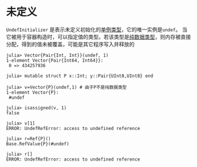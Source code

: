 # 未定义
`UndefInitializer` 是表示未定义初始化的[单例类型](struct.md#字段)，它的唯一实例是`undef`。
当它被用于容器构造时，可以指定值的类型。若该类型是[纯数据类型](ref.md#纯数据类型)，则内存被直接分配，得到的值未被覆盖，可能是其它程序写入并释放的
```julia-repl
julia> Vector{Pair{Int, Int}}(undef, 1)
1-element Vector{Pair{Int64, Int64}}:
 0 => 434257936

julia> mutable struct P x::Int; y::Pair{UInt8,UInt8} end

julia> v=Vector{P}(undef,1) # 由于P不是纯数据类型
1-element Vector{P}:
 #undef

julia> isassigned(v, 1)
false

julia> v[1]
ERROR: UndefRefError: access to undefined reference

julia> r=Ref{P}()
Base.RefValue{P}(#undef)

julia> r[]
ERROR: UndefRefError: access to undefined reference
```
